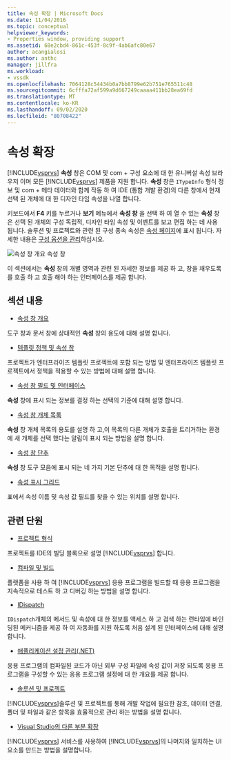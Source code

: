 ```yaml
---
title: 속성 확장 | Microsoft Docs
ms.date: 11/04/2016
ms.topic: conceptual
helpviewer_keywords:
- Properties window, providing support
ms.assetid: 68e2cbd4-861c-453f-8c9f-4ab6afc80e67
author: acangialosi
ms.author: anthc
manager: jillfra
ms.workload:
- vssdk
ms.openlocfilehash: 7064128c54434b0a7bb8799e62b751e765511c48
ms.sourcegitcommit: 6cfffa72af599a9d667249caaaa411bb28ea69fd
ms.translationtype: MT
ms.contentlocale: ko-KR
ms.lasthandoff: 09/02/2020
ms.locfileid: "80708422"
---
```

# <a name="extend-properties"></a>속성 확장
[!INCLUDE[vsprvs](../../code-quality/includes/vsprvs_md.md)] **속성** 창은 COM 및 com + 구성 요소에 대 한 유니버설 속성 브라우저 이며 모든 [!INCLUDE[vsprvs](../../code-quality/includes/vsprvs_md.md)] 제품을 지원 합니다. **속성** 창은 `ITypeInfo` 형식 정보 및 com + 메타 데이터와 함께 작동 하 여 IDE (통합 개발 환경)의 다른 창에서 현재 선택 된 개체에 대 한 디자인 타임 속성을 나열 합니다.

 키보드에서 **F4** 키를 누르거나 **보기** 메뉴에서 **속성 창** 을 선택 하 여 열 수 있는 **속성** 창은 선택 된 개체의 구성 독립적, 디자인 타임 속성 및 이벤트를 보고 편집 하는 데 사용 됩니다. 솔루션 및 프로젝트와 관련 된 구성 종속 속성은 [속성 페이지](../../extensibility/internals/property-pages.md)에 표시 됩니다. 자세한 내용은 [구성 옵션을 관리](../../extensibility/internals/managing-configuration-options.md)하십시오.

 ![속성 창 개요](../../extensibility/internals/media/vspropertieswindow.png "Vswebsite 창") 속성 창

 이 섹션에서는 **속성** 창의 개별 영역과 관련 된 자세한 정보를 제공 하 고, 창을 채우도록를 호출 하 고 호출 해야 하는 인터페이스를 제공 합니다.

## <a name="in-this-section"></a>섹션 내용
- [속성 창 개요](../../extensibility/internals/properties-window-overview.md)

 도구 창과 문서 창에 상대적인 **속성** 창의 용도에 대해 설명 합니다.

- [템플릿 정책 및 속성 창](../../extensibility/internals/template-policy-and-the-properties-window.md)

 프로젝트가 엔터프라이즈 템플릿 프로젝트에 포함 되는 방법 및 엔터프라이즈 템플릿 프로젝트에서 정책을 적용할 수 있는 방법에 대해 설명 합니다.

- [속성 창 필드 및 인터페이스](../../extensibility/internals/properties-window-fields-and-interfaces.md)

 **속성** 창에 표시 되는 정보를 결정 하는 선택의 기준에 대해 설명 합니다.

- [속성 창 개체 목록](../../extensibility/internals/properties-window-object-list.md)

 **속성** 창 개체 목록의 용도를 설명 하 고,이 목록의 다른 개체가 호출을 트리거하는 환경에 새 개체를 선택 했다는 알림이 표시 되는 방법을 설명 합니다.

- [속성 창 단추](../../extensibility/internals/properties-window-buttons.md)

 **속성** 창 도구 모음에 표시 되는 네 가지 기본 단추에 대 한 목적을 설명 합니다.

- [속성 표시 그리드](../../extensibility/internals/properties-display-grid.md)

 표에서 속성 이름 및 속성 값 필드를 찾을 수 있는 위치를 설명 합니다.

## <a name="related-sections"></a>관련 단원
- [프로젝트 형식](../../extensibility/internals/project-types.md)

 프로젝트를 IDE의 빌딩 블록으로 설명 [!INCLUDE[vsprvs](../../code-quality/includes/vsprvs_md.md)] 합니다.

- [컴파일 및 빌드](../../ide/compiling-and-building-in-visual-studio.md)

 플랫폼을 사용 하 여 [!INCLUDE[vsprvs](../../code-quality/includes/vsprvs_md.md)] 응용 프로그램을 빌드할 때 응용 프로그램을 지속적으로 테스트 하 고 디버깅 하는 방법을 설명 합니다.

- [IDispatch](/previous-versions/windows/desktop/api/oaidl/nn-oaidl-idispatch)

 `IDispatch`개체의 메서드 및 속성에 대 한 정보를 액세스 하 고 검색 하는 런타임에 바인딩된 메커니즘을 제공 하 여 자동화를 지원 하도록 처음 설계 된 인터페이스에 대해 설명 합니다.

- [애플리케이션 설정 관리(.NET)](../../ide/managing-application-settings-dotnet.md)

 응용 프로그램의 컴파일된 코드가 아닌 외부 구성 파일에 속성 값이 저장 되도록 응용 프로그램을 구성할 수 있는 응용 프로그램 설정에 대 한 개요를 제공 합니다.

- [솔루션 및 프로젝트](../../ide/solutions-and-projects-in-visual-studio.md)

 [!INCLUDE[vsprvs](../../code-quality/includes/vsprvs_md.md)]솔루션 및 프로젝트를 통해 개발 작업에 필요한 참조, 데이터 연결, 폴더 및 파일과 같은 항목을 효율적으로 관리 하는 방법을 설명 합니다.

- [Visual Studio의 다른 부분 확장](../../extensibility/extending-other-parts-of-visual-studio.md)

 [!INCLUDE[vsprvs](../../code-quality/includes/vsprvs_md.md)] 서비스를 사용하여 [!INCLUDE[vsprvs](../../code-quality/includes/vsprvs_md.md)]의 나머지와 일치하는 UI 요소를 만드는 방법을 설명합니다.
